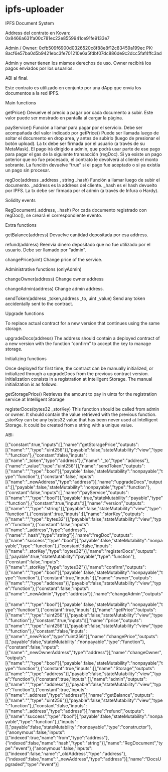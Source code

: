 # ipfs-uploader

IPFS Document System

Address del contrato en Kovan:
0x8466a631fa00c781ec22e8559941ce91fe9133e7

Admin / Owner:
0xfb509f6900d0326520c8f88e8f12c83459a199ec
PK: 8acf6e57ba0d5b9421ebc3fe701210e6a5fdbf07dc886de9c2dcc5faf4ffc3ad

Admin y owner tienen los mismos derechos de uso. 
Owner recibirá los pagos enviados por los usuarios.


ABI al final.

Este contrato es utilizado en conjunto por una dApp que envía los documentos a la red IPFS.


Main functions

getPrice()
Devuelve el precio a pagar por cada documento a subir. Este valor puede ser mostrado en pantalla al cargar la página.

payService()
Función a llamar para pagar por el servicio. 
Debe ser acompañada del valor indicado por getPrice()
Puede ser llamada luego de soltar el documento en drop area, y antes de subirlo (luego de presionar el botón upload).
La tx debe ser firmada por el usuario (a través de su MetaMask).
El pago irá dirigido a admin, que podrá usar parte de ese pago para pagar el gas de la siguiente transacción (regDoc).
Si ya existe un pago anterior que no fue procesado, el contrato le devolverá al cliente el monto sobrante.
La función devuelve “true” si el pago fue aceptado o si ya existía un pago sin procesar.

regDoc(address _address , string _hash)
Función a llamar luego de subir el documento.
_address es la address del cliente. _hash es el hash devuelto por IPFS.
La tx debe ser firmada por el admin (a través de Infura o Hardy).



Solidity events

RegDocument(_address, _hash)
Por cada documento registrado con regDoc(), se creará el correspondiente evento.



Extra functions

getBalance(address)
Devuelve cantidad depositada por esa address.

refund(address)
Reenvía dinero depositado que no fue utilizado por el usuario. Debe ser llamado por “admin”.

changePrice(uint)
Change price of the service.



Administrative functions (onlyAdmin)

changeOwner(address)
Change owner address

changeAdmin(address)
Change admin address.

sendToken(address _token,address _to, uint _value)
Send any token accidentally sent to the contract.



Upgrade functions

To replace actual contract for a new version that continues using the same storage.

upgradeDocs(address)
The address should contain a deployed contract of a new version with the function “confirm” to accept the key to manage storage.



Initializing functions

Once deployed for first time, the contract can be manually initialized, or initialized through a upgradeDocs from the previous contract version. Initialization consists in a registration at Intelligent Storage. The manual initialization is as follows:

getStoragePrice()
Retrieves the amount to pay in uints for the registration service at Intelligent Storage

registerDocs(bytes32 _storKey)
This function should be called from admin or owner. It should contain the value retrieved with the previous function. _storKey can be any bytes32 value that has been never used at Intelligent Storage. It could be created from a string with a unique value.



ABI: 

[{"constant":true,"inputs":[],"name":"getStoragePrice","outputs":[{"name":"","type":"uint256"}],"payable":false,"stateMutability":"view","type":"function"},{"constant":false,"inputs":[{"name":"_token","type":"address"},{"name":"_to","type":"address"},{"name":"_value","type":"uint256"}],"name":"sendToken","outputs":[{"name":"","type":"bool"}],"payable":false,"stateMutability":"nonpayable","type":"function"},{"constant":false,"inputs":[{"name":"_newAddress","type":"address"}],"name":"upgradeDocs","outputs":[],"payable":false,"stateMutability":"nonpayable","type":"function"},{"constant":false,"inputs":[],"name":"payService","outputs":[{"name":"","type":"bool"}],"payable":true,"stateMutability":"payable","type":"function"},{"constant":true,"inputs":[],"name":"version","outputs":[{"name":"","type":"string"}],"payable":false,"stateMutability":"view","type":"function"},{"constant":true,"inputs":[],"name":"storKey","outputs":[{"name":"","type":"bytes32"}],"payable":false,"stateMutability":"view","type":"function"},{"constant":false,"inputs":[{"name":"_address","type":"address"},{"name":"_hash","type":"string"}],"name":"regDoc","outputs":[{"name":"success","type":"bool"}],"payable":false,"stateMutability":"nonpayable","type":"function"},{"constant":false,"inputs":[{"name":"_storKey","type":"bytes32"}],"name":"registerDocs","outputs":[],"payable":true,"stateMutability":"payable","type":"function"},{"constant":false,"inputs":[{"name":"_storKey","type":"bytes32"}],"name":"confirm","outputs":[{"name":"","type":"bool"}],"payable":false,"stateMutability":"nonpayable","type":"function"},{"constant":true,"inputs":[],"name":"owner","outputs":[{"name":"","type":"address"}],"payable":false,"stateMutability":"view","type":"function"},{"constant":false,"inputs":[{"name":"_newAdmin","type":"address"}],"name":"changeAdmin","outputs":[{"name":"","type":"bool"}],"payable":false,"stateMutability":"nonpayable","type":"function"},{"constant":true,"inputs":[],"name":"getPrice","outputs":[{"name":"","type":"uint256"}],"payable":false,"stateMutability":"view","type":"function"},{"constant":true,"inputs":[],"name":"price","outputs":[{"name":"","type":"uint256"}],"payable":false,"stateMutability":"view","type":"function"},{"constant":false,"inputs":[{"name":"_newPrice","type":"uint256"}],"name":"changePrice","outputs":[],"payable":false,"stateMutability":"nonpayable","type":"function"},{"constant":false,"inputs":[{"name":"_newOwnerAddress","type":"address"}],"name":"changeOwner","outputs":[{"name":"","type":"bool"}],"payable":false,"stateMutability":"nonpayable","type":"function"},{"constant":true,"inputs":[],"name":"Storage","outputs":[{"name":"","type":"address"}],"payable":false,"stateMutability":"view","type":"function"},{"constant":true,"inputs":[],"name":"admin","outputs":[{"name":"","type":"address"}],"payable":false,"stateMutability":"view","type":"function"},{"constant":true,"inputs":[{"name":"_address","type":"address"}],"name":"getBalance","outputs":[{"name":"","type":"uint256"}],"payable":false,"stateMutability":"view","type":"function"},{"constant":false,"inputs":[{"name":"_address","type":"address"}],"name":"refund","outputs":[{"name":"success","type":"bool"}],"payable":false,"stateMutability":"nonpayable","type":"function"},{"inputs":[],"payable":false,"stateMutability":"nonpayable","type":"constructor"},{"anonymous":false,"inputs":[{"indexed":true,"name":"from","type":"address"},{"indexed":false,"name":"hash","type":"string"}],"name":"RegDocument","type":"event"},{"anonymous":false,"inputs":[{"indexed":false,"name":"_oldAddress","type":"address"},{"indexed":false,"name":"_newAddress","type":"address"}],"name":"DocsUpgraded","type":"event"}]


